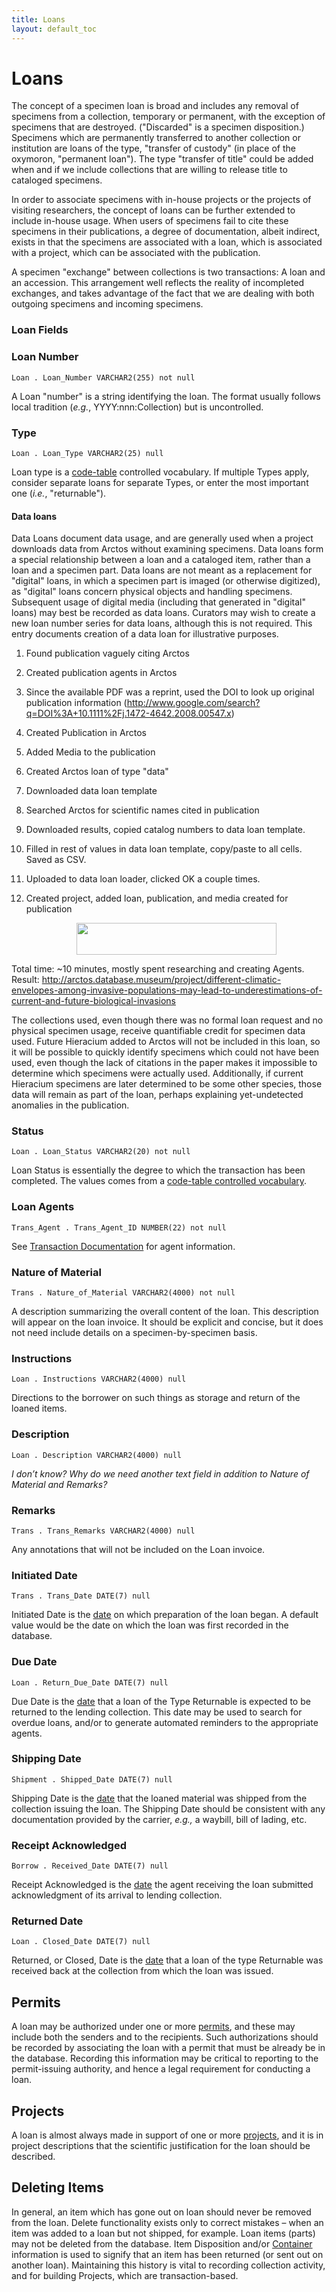 ```yaml
---
title: Loans
layout: default_toc
---
```


# Loans

The concept of a specimen loan is broad and includes any removal of
specimens from a collection, temporary or permanent, with the exception
of specimens that are destroyed. ("Discarded" is a specimen
disposition.) Specimens which are permanently transferred to another
collection or institution are loans of the type, "transfer of
custody" (in place of the oxymoron, "permanent loan"). The type
"transfer of title" could be added when and if we include collections
that are willing to release title to cataloged specimens.

In order to associate specimens with in-house projects or the projects
of visiting researchers, the concept of loans can be further extended to
include in-house usage. When users of specimens fail to cite these
specimens in their publications, a degree of documentation, albeit
indirect, exists in that the specimens are associated with a loan, which
is associated with a project, which can be associated with the
publication.

A specimen "exchange" between collections is two transactions: A loan
and an accession. This arrangement well reflects the reality of
incompleted exchanges, and takes advantage of the fact that we are
dealing with both outgoing specimens and incoming specimens.

### Loan Fields

### Loan Number

`Loan . Loan_Number VARCHAR2(255) not null`

A Loan "number" is a string identifying the loan. The format usually
follows local tradition (*e.g.*, YYYY:nnn:Collection) but is
uncontrolled.

### Type

`Loan . Loan_Type VARCHAR2(25) null`

Loan type is a [code-table](http://arctos.database.museum/info/ctDocumentation.cfm?table=CTLOAN_TYPE) controlled vocabulary. If multiple Types apply, consider separate loans for separate Types, or
enter the most important one (*i.e.*, "returnable").

#### Data loans

Data Loans document data usage, and are generally used when a
project downloads data from Arctos without examining specimens. Data
loans form a special relationship between a loan and a cataloged item,
rather than a loan and a specimen part. Data loans are not meant as a
replacement for "digital" loans, in which a specimen part is imaged (or
otherwise digitized), as "digital" loans concern physical objects and
handling specimens. Subsequent usage of digital media (including that
generated in "digital" loans) may best be recorded as data loans.
Curators may wish to create a new loan number series for data loans,
although this is not required. This entry documents creation of a data
loan for illustrative purposes.

1.  Found publication vaguely citing Arctos
2.  Created publication agents in Arctos
3.  Since the available PDF was a reprint, used the DOI to look up
    original publication information
    (<http://www.google.com/search?q=DOI%3A+10.1111%2Fj.1472-4642.2008.00547.x>)
4.  Created Publication in Arctos
5.  Added Media to the publication
6.  Created Arctos loan of type "data"
7.  Downloaded data loan template
8.  Searched Arctos for scientific names cited in publication
9.  Downloaded results, copied catalog numbers to data loan template.
10. Filled in rest of values in data loan template, copy/paste to
    all cells. Saved as CSV.
11. Uploaded to data loan loader, clicked OK a couple times.
12. Created project, added loan, publication, and media created for
    publication
    
    <div class="separator" style="clear:both;text-align:center">
    <img src="https://sites.google.com/site/arctosdb/_/rsrc/1302031427955/howto/dataloan/screenshot_%202011-04-05%20at%2012.23.05%20PM.png" width="320" height="51" />
    </div>
    
Total time: \~10 minutes, mostly spent researching and creating Agents. Result:
<http://arctos.database.museum/project/different-climatic-envelopes-among-invasive-populations-may-lead-to-underestimations-of-current-and-future-biological-invasions>

The collections used, even though there was no formal loan request and
no physical specimen usage, receive quantifiable credit for specimen
data used. Future Hieracium added to Arctos will not be included in this
loan, so it will be possible to quickly identify specimens which could
not have been used, even though the lack of citations in the paper makes
it impossible to determine which specimens were actually used.
Additionally, if current Hieracium specimens are later determined to be
some other species, those data will remain as part of the loan, perhaps
explaining yet-undetected anomalies in the publication.

### Status

`Loan . Loan_Status VARCHAR2(20) not null`

Loan Status is essentially the degree to which the transaction has been completed. The values comes from a [code-table controlled vocabulary](http://arctos.database.museum/info/ctDocumentation.cfm?table=CTLOAN_STATUS).

### Loan Agents

`Trans_Agent . Trans_Agent_ID NUMBER(22) not null`

See [Transaction Documentation](/documentation/transactions.html#transaction-agents) for agent information.

### Nature of Material

`Trans . Nature_of_Material VARCHAR2(4000) not null`

A description summarizing the overall content of
the loan. This description will appear on the loan invoice. It should be
explicit and concise, but it does not need include details on a
specimen-by-specimen basis.

### Instructions

`Loan . Instructions VARCHAR2(4000) null`

Directions to the borrower on such things as storage
and return of the loaned items.

### Description

`Loan . Description VARCHAR2(4000) null`

*I don’t know? Why do we need another text field in
addition to Nature of Material and Remarks?*

### Remarks

`Trans . Trans_Remarks VARCHAR2(4000) null`

Any annotations that will not be included on the Loan
invoice.

### Initiated Date

`Trans . Trans_Date DATE(7) null`

Initiated Date is the [date](/documentation/dates) on which preparation of the loan began. A
default value would be the date on which the loan was first recorded in
the database.

### Due Date

`Loan . Return_Due_Date DATE(7) null`

Due Date is the [date](/documentation/dates) that a loan of the Type Returnable is expected
to be returned to the lending collection. This date may be used to
search for overdue loans, and/or to generate automated reminders to the
appropriate agents.

### Shipping Date

`Shipment . Shipped_Date DATE(7) null`

Shipping Date is the [date](/documentation/dates) that the loaned material was shipped from
the collection issuing the loan. The Shipping Date should be consistent
with any documentation provided by the carrier, *e.g.,* a waybill, bill
of lading, etc.

### Receipt Acknowledged

`Borrow . Received_Date DATE(7) null`

Receipt Acknowledged is the [date](/documentation/dates) the agent receiving the loan
submitted acknowledgment of its arrival to lending collection.

### Returned Date

`Loan . Closed_Date DATE(7) null`

Returned, or Closed, Date is the [date](/documentation/dates) that a loan of the type Returnable was received back at the
collection from which the loan was issued.

## Permits

A loan may be authorized under one or more
[permits](/documentation/permits), and these may include both the senders and to
the recipients. Such authorizations should be recorded by associating
the loan with a permit that must be already be in the database.
Recording this information may be critical to reporting to the
permit-issuing authority, and hence a legal requirement for conducting a
loan.

## Projects

A loan is almost always made in support of one or more
[projects](/documentation/projects), and it is in project descriptions that the
scientific justification for the loan should be described.

## Deleting Items

In general, an item which has gone out on loan should never be removed
from the loan. Delete functionality exists only to correct mistakes –
when an item was added to a loan but not shipped, for example. Loan
items (parts) may not be deleted from the database. Item Disposition
and/or [Container](/documentation/container) information is used to signify that an item has been
returned (or sent out on another loan). Maintaining this history is
vital to recording collection activity, and for building Projects, which
are transaction-based.
